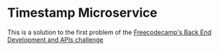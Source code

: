 # Timestamp Microservice

This is a solution to the first problem of the  [Freecodecamp's Back End Development and APIs challenge](https://www.freecodecamp.org/learn/back-end-development-and-apis/back-end-development-and-apis-projects/timestamp-microservice)



